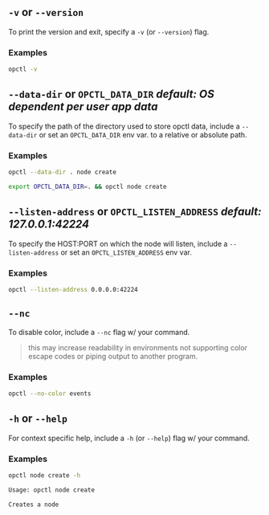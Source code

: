 ## `-v` or `--version`
To print the version and exit, specify a `-v` (or `--version`) flag.

### Examples
```sh
opctl -v
```

## `--data-dir` or `OPCTL_DATA_DIR` *default: OS dependent per user app data*
To specify the path of the directory used to store opctl data, include a `--data-dir` or set an `OPCTL_DATA_DIR` env var.
to a relative or absolute path. 

### Examples
```sh
opctl --data-dir . node create
```

```sh
export OPCTL_DATA_DIR=. && opctl node create
```

## `--listen-address` or `OPCTL_LISTEN_ADDRESS` *default: 127.0.0.1:42224*
To specify the HOST:PORT on which the node will listen, include a `--listen-address` or set an `OPCTL_LISTEN_ADDRESS` env var.

### Examples
```sh
opctl --listen-address 0.0.0.0:42224
```

## `--nc`
To disable color, include a `--nc` flag w/ your command.
> this may increase readability in environments not supporting color escape codes or piping output to another program.

### Examples
```sh
opctl --no-color events
```

## `-h` or `--help`
For context specific help, include a `-h` (or `--help`) flag w/ your command.

### Examples
```sh
opctl node create -h

Usage: opctl node create

Creates a node
```
